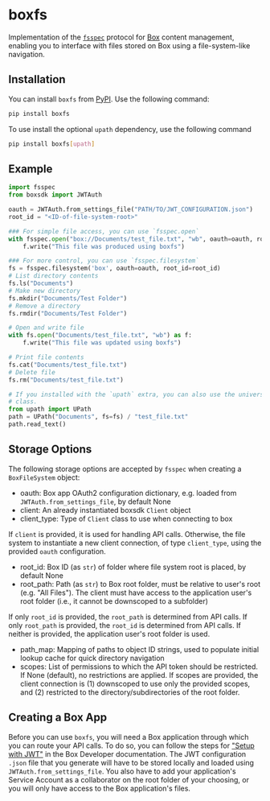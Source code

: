 # boxfs

Implementation of the [`fsspec`](https://filesystem-spec.readthedocs.io/en/latest/index.html)
protocol for [Box](https://www.box.com/overview) content management, enabling you to
interface with files stored on Box using a file-system-like navigation.

## Installation

You can install `boxfs` from [PyPI](https://pypi.org/project/boxfs/). Use the following
command:

```bash
pip install boxfs
```

To use install the optional `upath` dependency, use the following command

```bash
pip install boxfs[upath]
```

## Example

```python
import fsspec
from boxsdk import JWTAuth

oauth = JWTAuth.from_settings_file("PATH/TO/JWT_CONFIGURATION.json")
root_id = "<ID-of-file-system-root>"

### For simple file access, you can use `fsspec.open`
with fsspec.open("box://Documents/test_file.txt", "wb", oauth=oauth, root_id=root_id) as f:
    f.write("This file was produced using boxfs")

### For more control, you can use `fsspec.filesystem`
fs = fsspec.filesystem('box', oauth=oauth, root_id=root_id)
# List directory contents
fs.ls("Documents")
# Make new directory
fs.mkdir("Documents/Test Folder")
# Remove a directory
fs.rmdir("Documents/Test Folder")

# Open and write file
with fs.open("Documents/test_file.txt", "wb") as f:
    f.write("This file was updated using boxfs")

# Print file contents
fs.cat("Documents/test_file.txt")
# Delete file
fs.rm("Documents/test_file.txt")

# If you installed with the `upath` extra, you can also use the universal-pathlib UPath
# class.
from upath import UPath
path = UPath("Documents", fs=fs) / "test_file.txt"
path.read_text()
```

## Storage Options

The following storage options are accepted by `fsspec` when creating a `BoxFileSystem`
object:

- oauth: Box app OAuth2 configuration dictionary, e.g. loaded from
    `JWTAuth.from_settings_file`, by default None
- client: An already instantiated boxsdk `Client` object
- client_type: Type of `Client` class to use when connecting to box

If `client` is provided, it is used for handling API calls. Otherwise, the file
system to instantiate a new client connection, of type `client_type`, using the
provided `oauth` configuration.

- root_id: Box ID (as `str`) of folder where file system root is placed, by default
    None
- root_path: Path (as `str`) to Box root folder, must be relative to user's root
    (e.g. "All Files"). The client must have access to the application user's root
    folder (i.e., it cannot be downscoped to a subfolder)

If only `root_id` is provided, the `root_path` is determined from API calls. If
only `root_path` is provided, the `root_id` is determined from API calls. If
neither is provided, the application user's root folder is used.

- path_map: Mapping of paths to object ID strings, used to populate initial lookup
    cache for quick directory navigation
- scopes: List of permissions to which the API token should be restricted. If None
    (default), no restrictions are applied. If scopes are provided, the client
    connection is (1) downscoped to use only the provided scopes, and
    (2) restricted to the directory/subdirectories of the root folder.

## Creating a Box App

Before you can use `boxfs`, you will need a Box application through which you can route
your API calls. To do so, you can follow the steps for
["Setup with JWT"](https://developer.box.com/guides/authentication/jwt/jwt-setup/)
in the Box Developer documentation. The JWT configuration `.json` file that
you generate will have to be stored locally and loaded using
`JWTAuth.from_settings_file`. You also have to add your application's
Service Account as a collaborator on the root folder of your choosing, or
you will only have access to the Box application's files.
